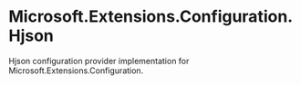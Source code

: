 # Microsoft.Extensions.Configuration.Hjson
Hjson configuration provider implementation for Microsoft.Extensions.Configuration.
